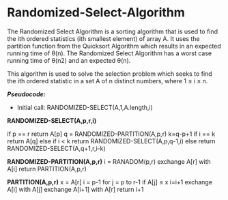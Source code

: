 # Randomized-Select-Algorithm
The Randomized Select Algorithm is a sorting algorithm that is used to find the ith ordered statistics (ith smallest element) of array A. It uses the partition function from the Quicksort Algorithm which results in an expected running time of θ(n). The Randomized Select Algorithm has a worst case running time of θ(n2) and an expected θ(n).

This algorithm is used to solve the selection problem which seeks to find the ith ordered statistic in a set A of n distinct numbers, where 1 ≤ i ≤ n.

***Pseudocode:***

- Initial call: RANDOMIZED-SELECT(A,1,A.length,i)

**RANDOMIZED-SELECT(A,p,r,i)**

if p == r
	return A[p]
q = RANDOMIZED-PARTITION(A,p,r)
k=q-p+1
if i == k
	return A[q]
else if i < k
	return RANDOMIZED-SELECT(A,p,q-1,i)
else
	return RANDOMIZED-SELECT(A,q+1,r,i-k)

**RANDOMIZED-PARTITION(A,p,r)**
i = RANADOM(p,r)
exchange A[r] with A[i]
return PARTITION(A,p,r)

**PARTITION(A,p,r)**
x = A[r]
i = p-1
for j = p to r-1
	if A[j] ≤ x
		i=i+1
		exchange A[i] with A[j]
exchange A[i+1] with A[r]
return i+1
